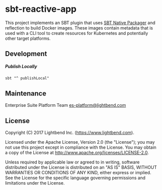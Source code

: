 # sbt-reactive-app

This project implements an SBT plugin that uses [SBT Native Packager](https://github.com/sbt/sbt-native-packager) and
reflection to build Docker images. These images contain metadata that is used with a CLI tool to create resources
for Kubernetes and potentially other target platforms.

## Development

##### Publish Locally

`sbt "^ publishLocal"`

## Maintenance

Enterprise Suite Platform Team <es-platform@lightbend.com>

## License

Copyright (C) 2017 Lightbend Inc. (https://www.lightbend.com).

Licensed under the Apache License, Version 2.0 (the "License"); you may not use this project except in compliance with the License. You may obtain a copy of the License at http://www.apache.org/licenses/LICENSE-2.0.

Unless required by applicable law or agreed to in writing, software distributed under the License is distributed on an "AS IS" BASIS, WITHOUT WARRANTIES OR CONDITIONS OF ANY KIND, either express or implied. See the License for the specific language governing permissions and limitations under the License.
